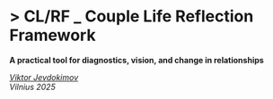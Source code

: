 # > CL/RF _ Couple Life Reflection Framework

**A practical tool for diagnostics, vision, and change in relationships**

_[Viktor Jevdokimov](https://www.linkedin.com/in/viktor-jevdokimov)_<br/>
_Vilnius 2025_

<div style="page-break-after: always;"></div>